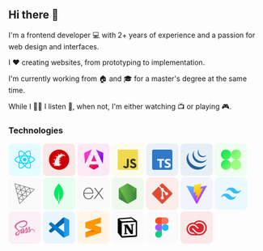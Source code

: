 ## Hi there 👋
I'm a frontend developer 💻 with 2+ years of experience and a passion for web design and interfaces.

I ❤️ creating websites, from prototyping to implementation.

I'm currently working from 🏠 and 🎓 for a master's degree at the same time.

While I 👨‍💻 I listen 🎵, when not, I'm either watching 📺 or playing 🎮.

### Technologies

[<img src="https://github.com/iaruso/iaruso/blob/main/svg/react.svg" title="React" alt="React">](https://react.dev/)
[<img src="https://github.com/iaruso/iaruso/blob/main/svg/rails.svg" title="Ruby on Rails" alt="Ruby on Rails">](https://rubyonrails.org/)
[<img src="https://github.com/iaruso/iaruso/blob/main/svg/angular.svg" title="Angular" alt="Angular">](https://angular.dev/)
[<img src="https://github.com/iaruso/iaruso/blob/main/svg/javascript.svg" title="Javascript" alt="Javascript">](https://developer.mozilla.org/en-US/docs/Web/JavaScript)
[<img src="https://github.com/iaruso/iaruso/blob/main/svg/typescript.svg" title="Typescript" alt="Typescript">](https://www.typescriptlang.org/)
[<img src="https://github.com/iaruso/iaruso/blob/main/svg/jquery.svg" title="jQuery" alt="jQuery">](https://jquery.com/)
[<img src="https://github.com/iaruso/iaruso/blob/main/svg/gsap.svg" title="GSAP" alt="GSAP">](https://gsap.com/)
[<img src="https://github.com/iaruso/iaruso/blob/main/svg/threejs.svg" title="Three.js" alt="Three.js">](https://threejs.org/)
[<img src="https://github.com/iaruso/iaruso/blob/main/svg/mongodb.svg" title="MongoDB" alt="MongoDB">](https://www.mongodb.com/)
[<img src="https://github.com/iaruso/iaruso/blob/main/svg/expressjs.svg" title="Express.js" alt="Express.js">](https://expressjs.com/)
[<img src="https://github.com/iaruso/iaruso/blob/main/svg/nodejs.svg" title="Node.js" alt="Node.js">](https://nodejs.org/)
[<img src="https://github.com/iaruso/iaruso/blob/main/svg/git.svg" title="Git" alt="Git">](https://git-scm.com/)
[<img src="https://github.com/iaruso/iaruso/blob/main/svg/vitejs.svg" title="Vite" alt="Vite">](https://vitejs.dev/)
[<img src="https://github.com/iaruso/iaruso/blob/main/svg/tailwindcss.svg" title="TailwindCSS" alt="TailwindCSS">](https://tailwindcss.com/)
[<img src="https://github.com/iaruso/iaruso/blob/main/svg/sass.svg" title="Sass" alt="Sass">](https://sass-lang.com/)
[<img src="https://github.com/iaruso/iaruso/blob/main/svg/vscode.svg" title="Visual Studio Code" alt="Visual Studio Code">](https://code.visualstudio.com/)
[<img src="https://github.com/iaruso/iaruso/blob/main/svg/sublimetext.svg" title="Sublime Text" alt="Sublime Text">](https://www.sublimetext.com/)
[<img src="https://github.com/iaruso/iaruso/blob/main/svg/notion.svg" title="Notion" alt="Notion">](https://notion.so/)
[<img src="https://github.com/iaruso/iaruso/blob/main/svg/figma.svg" title="Figma" alt="Figma">](https://figma.com/)
[<img src="https://github.com/iaruso/iaruso/blob/main/svg/adobecc.svg" title="Adobe Creative Cloud" alt="Adobe Creative Cloud">](https://www.adobe.com/creativecloud.html)
